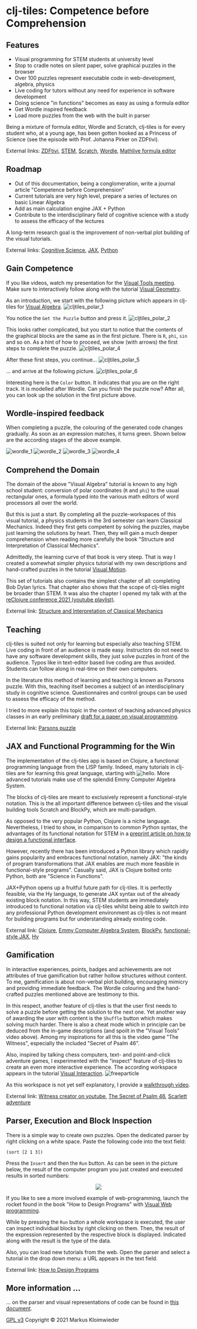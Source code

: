 # clj-tiles: Competence before Comprehension
## Features
* Visual programming for STEM students at university level
* Stop to cradle notes on silent paper, solve graphical puzzles in the browser
* Over 100 puzzles represent executable code in web-development, algebra, physics
* Live coding for tutors without any need for experience in software development
* Doing science "in functions" becomes as easy as using a formula editor
* Get Wordle inspired feedback
* Load more puzzles from the web with the built in parser

Being a mixture of formula editor, Wordle and Scratch, clj-tiles is for every student who, at a young age, has been gotten hooked as a Princess of Science (see the episode with Prof. Johanna Pirker on ZDFtivi).

External links: [ZDFtivi](https://www.zdf.de/kinder/princess-of-science/diy-spielentwicklung-100.html), [STEM](https://en.wikipedia.org/wiki/Science,_technology,_engineering,_and_mathematics), [Scratch](https://scratch.mit.edu), [Wordle](https://www.nytimes.com/games/wordle/index.html), [Mathlive formula editor](https://cortexjs.io/mathlive)

## Roadmap
* Out of this documentation, being a conglomeration, write a journal article "Competence before Comprehension"
* Current tutorials are very high level, prepare a series of lectures on basic Linear Algebra
* Add as main calculation engine JAX + Python
* Contribute to the interdisciplinary field of cognitive science with a study to assess the efficacy of the lectures

A long-term research goal is the improvement of non-verbal plot building of the visual tutorials.

External links: [Cognitive Science](https://en.wikipedia.org/wiki/From_Bacteria_to_Bach_and_Back), [JAX](https://jax.readthedocs.io), [Python](https://www.python.org)

## Gain Competence

If you like videos, watch my presentation for the [Visual Tools meeting](https://www.youtube.com/watch?v=m1HbWpWiTk4&t=506s).  
Make sure to interactively follow along with the tutorial [Visual Geometry](https://kloimhardt.github.io/cljtiles.html?page=FDG001).


As an introduction, we start with the following picture which appears in clj-tiles for [Visual Algebra](https://kloimhardt.github.io/cljtiles.html?org=https://raw.githubusercontent.com/kloimhardt/clj-tiles/master/public/org/sicm-book-vscheme-part1.org).
![cljtiles_polar_1](https://kloimhardt.github.io/blog/images/cljtiles_polar_1.png)

You notice the `Get the Puzzle` button and press it.
![cljtiles_polar_2](https://kloimhardt.github.io/blog/images/cljtiles_polar_2.png)

This looks rather complicated, but you start to notice that the contents of the graphical blocks are the same as in the first picture. There is `R`, `phi`, `sin` and so on.
As a hint of how to proceed, we show (with arrows) the first steps to complete the puzzle.
![cljtiles_polar_4](https://kloimhardt.github.io/blog/images/cljtiles_polar_4.png)

After these first steps, you continue...
![cljtiles_polar_5](https://kloimhardt.github.io/blog/images/cljtiles_polar_5.png)

... and arrive at the following picture.
![cljtiles_polar_6](https://kloimhardt.github.io/blog/images/cljtiles_polar_6.png)

Interesting here is the `Color` button. It indicates that you are on the right track. It is modelled after Wordle. Can you finish the puzzle now? After all, you can look up the solution in the first picture above.

## Wordle-inspired feedback
When completing a puzzle, the colouring of the generated code changes gradually. As soon as an expression matches, it turns green. Shown below are the according stages of the above example.

![wordle_1](https://github.com/kloimhardt/clj-tiles/raw/master/screenshots/wordle_1.png)
![wordle_2](https://github.com/kloimhardt/clj-tiles/raw/master/screenshots/wordle_2.png)
![wordle_3](https://github.com/kloimhardt/clj-tiles/raw/master/screenshots/wordle_3.png)
![wordle_4](https://github.com/kloimhardt/clj-tiles/raw/master/screenshots/wordle_4.png)


## Comprehend the Domain
The domain of the above "Visual Algebra" tutorial is known to any high school student: conversion of polar coordinates (`R` and `phi`) to the usual rectangular ones, a formula typed into the various math editors of word processors all over the world.

But this is just a start. By completing all the puzzle-workspaces of this visual tutorial, a physics students in the 3rd semester can learn Classical Mechanics. Indeed they first gets competent by solving the puzzles, maybe just learning the solutions by heart. Then, they will gain a much deeper comprehension when reading more carefully the book "Structure and Interpretation of Classical Mechanics".

Admittedly, the learning curve of that book is very steep. That is way I created a somewhat simpler physics tutorial with my own descriptions and hand-crafted puzzles in the tutorial [Visual Motion](https://kloimhardt.github.io/cljtiles.html?page=116).

This set of tutorials also contains the simplest chapter of all: completing Bob Dylan lyrics. That chapter also shows that the scope of clj-tiles might be broader than STEM. It was also the chapter I opened my talk with at the [reClojure conference 2021 (youtube playlist)](https://www.youtube.com/playlist?list=PLchX49hOw0Gapr28Gs4yUmJkuJWaRYXMn).

External link: [Structure and Interpretation of Classical Mechanics](https://mitp-content-server.mit.edu/books/content/sectbyfn/books_pres_0/9579/sicm_edition_2.zip/chapter001.html)

## Teaching
clj-tiles is suited not only for learning but especially also teaching STEM. Live coding in front of an audience is made easy. Instructors do not need to have any software development skills, they just solve puzzles in front of the audience. Typos like in text-editor based live coding are thus avoided. Students can follow along in real-time on their own computers.

In the literature this method of learning and teaching is known as Parsons puzzle. With this, teaching itself becomes a subject of an interdisciplinary study in cognitive science. Questionnaires and control groups can be used to assess the efficacy of the method.

I tried to more explain this topic in the context of teaching advanced physics classes in an early preliminary [draft for a paper on visual programming](https://github.com/kloimhardt/werkbank/blob/master/latex/ga_pro_kla_mech.pdf).

External link: [Parsons puzzle](https://en.wikipedia.org/wiki/Parsons_problem)

## JAX and Functional Programming for the Win
The implementation of the clj-tiles app is based on Clojure, a functional programming language from the LISP family. Indeed, many tutorials in clj-tiles are for learning this great language, starting with ![hello](https://github.com/kloimhardt/clj-tiles/raw/master/screenshots/hello_world.png). More advanced tutorials make use of the splendid Emmy Computer Algebra System.

The blocks of clj-tiles are meant to exclusively represent a functional-style notation. This is the all important difference between clj-tiles and the visual building tools Scratch and BlockPy, which are multi-paradigm.

As opposed to the very popular Python, Clojure is a niche language. Nevertheless, I tried to show, in comparison to common Python syntax, the advantages of its functional notation for STEM in a [preprint article on how to design a functional interface](https://arxiv.org/abs/2312.13295).

However, recently there has been introduced a Python library which rapidly gains popularity and embraces functional notation, namely JAX: "the kinds of program transformations that JAX enables are much more feasible in functional-style programs". Casually said, JAX is Clojure bolted onto Python, both are "Science in Functions".

JAX+Python opens up a fruitful future path for clj-tiles. It is perfectly feasible, via the Hy language, to generate JAX syntax out of the already existing block notation. In this way, STEM students are immediately introduced to functional notation via clj-tiles whilst being able to switch into any professional Python development environment as clj-tiles is not meant for building programs but for understanding already existing code.

External link: [Clojure](https://www.clojure.org), [Emmy Computer Algebra System](https://github.com/mentat-collective/emmy), [BlockPy](https://think.cs.vt.edu/blockpy/), [functional-style JAX](https://jax.readthedocs.io/en/latest/jax-101/01-jax-basics.html#differences-from-numpy), [Hy](http://hylang.org)

## Gamification
In interactive experiences, points, badges and achievements are not attributes of true gamification but rather hollow structures without content. To me, gamification is about non-verbal plot building, encouraging mimicry and providing immediate feedback. The Wordle colouring and the hand-crafted puzzles mentioned above are testimony to this.

In this respect, another feature of clj-tiles is that the user first needs to solve a puzzle before getting the solution to the next one. Yet another way of awarding the user with content is the `Shuffle` button which makes solving much harder. There is also a cheat mode which in principle can be deduced from the in-game descriptions (and spoilt in the "Visual Tools" video above). Among my inspirations for all this is the video game "The Witness", especially the included "Secret of Psalm 46".

Also, inspired by talking chess computers, text- and point-and-click adventure games, I experimented with the "inspect" feature of clj-tiles to create an even more interactive experience. The according workspace appears in the tutorial [Visual Interaction](https://kloimhardt.github.io/cljtiles.html?page=freeparticle).
![freeparticle](https://github.com/kloimhardt/clj-tiles/raw/master/screenshots/pendulum_begin.png)

As this workspace is not yet self explanatory, I provide a [walkthrough video](https://www.youtube.com/watch?v=DHcZkmXKp04).

External link: [Witness creator on youtube](https://www.youtube.com/watch?v=qWFScmtiC44), [The Secret of Psalm 46](https://web.archive.org/web/20200422041019/http://ludix.com/moriarty/psalm46.html), [Scarlett adventure](https://games.zuderstorfer.com/Adventure_1_en.html)

## Parser, Execution and Block Inspection
There is a simple way to create own puzzles. Open the dedicated parser by right clicking on a white space. Paste the following code into the text field:

```
(sort [2 1 3])
```
Press the `Insert` and then the `Run` button. As can be seen in the picture below, the result of the computer program you just created and executed results in sorted numbers:

<p align="center">
  <img src="https://github.com/kloimhardt/clj-tiles/raw/master/screenshots/sort213.png" />
</p>

If you like to see a more involved example of web-programming, launch the rocket found in the book "How to Design Programs" with [Visual Web programming](https://kloimhardt.github.io/cljtiles.html?page=63).

While by pressing the `Run` button a whole workspace is executed, the user can inspect individual blocks by right clicking on them. Then, the result of the expression represented by the respective block is displayed. Indicated along with the result is the type of the data.

Also, you can load new tutorials from the web. Open the parser and select a tutorial in the drop down menu: a URL appears in the text field.

External link: [How to Design Programs](https://htdp.org/2023-8-14/Book/part_prologue.html)


## More information ...
... on the parser and visual representations of code can be found in [this document](https://github.com/kloimhardt/clj-tiles/blob/master/screenshots/technical_details.md).

[GPL v3](LICENSE) Copyright © 2021 Markus Kloimwieder
